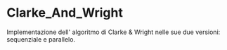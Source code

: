# Clarke_And_Wright
Implementazione dell' algoritmo di Clarke & Wright nelle sue due versioni: sequenziale e parallelo.

